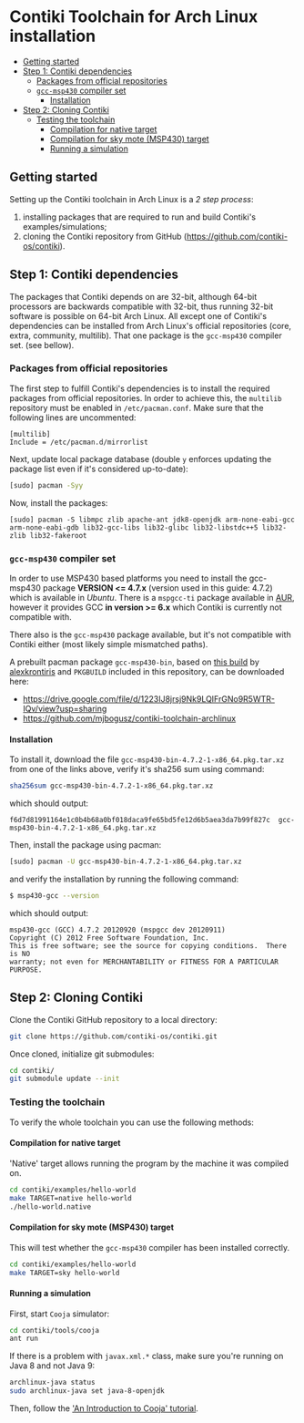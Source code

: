 # Contiki Toolchain for Arch Linux installation

<!-- MarkdownTOC -->

- [Getting started](#getting-started)
- [Step 1: Contiki dependencies](#step-1-contiki-dependencies)
	- [Packages from official repositories](#packages-from-official-repositories)
	- [`gcc-msp430` compiler set](#gcc-msp430-compiler-set)
		- [Installation](#installation)
- [Step 2: Cloning Contiki](#step-2-cloning-contiki)
	- [Testing the toolchain](#testing-the-toolchain)
		- [Compilation for native target](#compilation-for-native-target)
		- [Compilation for sky mote \(MSP430\) target](#compilation-for-sky-mote-msp430-target)
		- [Running a simulation](#running-a-simulation)

<!-- /MarkdownTOC -->

## Getting started
Setting up the Contiki toolchain in Arch Linux is a *2 step process*:
1. installing packages that are required to run and build Contiki's examples/simulations;
2. cloning the Contiki repository from GitHub (<https://github.com/contiki-os/contiki>).

## Step 1: Contiki dependencies
The packages that Contiki depends on are 32-bit, although 64-bit processors are backwards compatible with 32-bit, thus running 32-bit software is possible on 64-bit Arch Linux.
All except one of Contiki's dependencies can be installed from Arch Linux's official repositories (core, extra, community, multilib). That one package is the `gcc-msp430` compiler set. (see bellow).

### Packages from official repositories
The first step to fulfill Contiki's dependencies is to install the required packages from official repositories. In order to achieve this, the `multilib` repository must be enabled in `/etc/pacman.conf`. Make sure that the following lines are uncommented:
```
[multilib]
Include = /etc/pacman.d/mirrorlist
```

Next, update local package database (double `y` enforces updating the package list even if it's considered up-to-date):
```sh
[sudo] pacman -Syy
```

Now, install the packages:
```
[sudo] pacman -S libmpc zlib apache-ant jdk8-openjdk arm-none-eabi-gcc arm-none-eabi-gdb lib32-gcc-libs lib32-glibc lib32-libstdc++5 lib32-zlib lib32-fakeroot
```

### `gcc-msp430` compiler set
In order to use MSP430 based platforms you need to install the gcc-msp430 package **VERSION <= 4.7.x** (version used in this guide: 4.7.2) which is available in *Ubuntu*.
There is a `mspgcc-ti` package available in [AUR](https://aur.archlinux.org/packages/mspgcc-ti/), however it provides GCC **in version >= 6.x** which Contiki is currently not compatible with.

There also is the `gcc-msp430` package available, but it's not compatible with Contiki either (most likely simple mismatched paths).

A prebuilt pacman package `gcc-msp430-bin`, based on [this build](https://github.com/alexkrontiris/Setup-Contiki-Toolchain-in-Arch-Linux) by [alexkrontiris](https://github.com/alexkrontiris) and `PKGBUILD` included in this repository, can be downloaded here:
* https://drive.google.com/file/d/1223IJ8jrsj9Nk9LQIFrGNo9R5WTR-IQv/view?usp=sharing
* https://github.com/mjbogusz/contiki-toolchain-archlinux

#### Installation
To install it, download the file `gcc-msp430-bin-4.7.2-1-x86_64.pkg.tar.xz` from one of the links above, verify it's sha256 sum using command:
```sh
sha256sum gcc-msp430-bin-4.7.2-1-x86_64.pkg.tar.xz
```
which should output:
```
f6d7d81991164e1c0b4b68a0bf018daca9fe65bd5fe12d6b5aea3da7b99f827c  gcc-msp430-bin-4.7.2-1-x86_64.pkg.tar.xz
```

Then, install the package using pacman:
```sh
[sudo] pacman -U gcc-msp430-bin-4.7.2-1-x86_64.pkg.tar.xz
```

and verify the installation by running the following command:
```sh
$ msp430-gcc --version
```
which should output:
```
msp430-gcc (GCC) 4.7.2 20120920 (mspgcc dev 20120911)
Copyright (C) 2012 Free Software Foundation, Inc.
This is free software; see the source for copying conditions.  There is NO
warranty; not even for MERCHANTABILITY or FITNESS FOR A PARTICULAR PURPOSE.
```

## Step 2: Cloning Contiki
Clone the Contiki GitHub repository to a local directory:
```sh
git clone https://github.com/contiki-os/contiki.git
```

Once cloned, initialize git submodules:
```sh
cd contiki/
git submodule update --init
```

### Testing the toolchain
To verify the whole toolchain you can use the following methods:

#### Compilation for native target
'Native' target allows running the program by the machine it was compiled on.
```sh
cd contiki/examples/hello-world
make TARGET=native hello-world
./hello-world.native
```

#### Compilation for sky mote (MSP430) target
This will test whether the `gcc-msp430` compiler has been installed correctly.
```sh
cd contiki/examples/hello-world
make TARGET=sky hello-world
```

#### Running a simulation
First, start `Cooja` simulator:
```sh
cd contiki/tools/cooja
ant run
```

If there is a problem with `javax.xml.*` class, make sure you're running on Java 8 and not Java 9:
```sh
archlinux-java status
sudo archlinux-java set java-8-openjdk
```

Then, follow the ['An Introduction to Cooja' tutorial](https://github.com/contiki-os/contiki/wiki/An-Introduction-to-Cooja).
